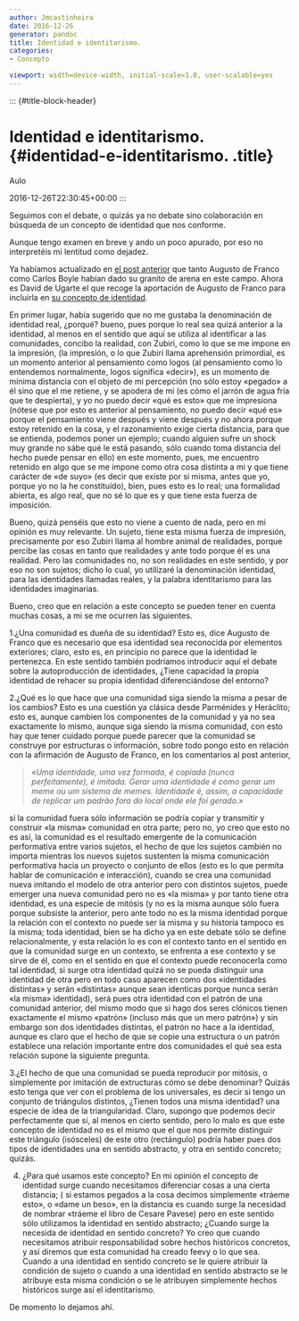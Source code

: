 ```yaml
---
author: Jmcastinheira
date: 2016-12-26
generator: pandoc
title: Identidad e identitarismo.
categories:
- Concepto

viewport: width=device-width, initial-scale=1.0, user-scalable=yes
---
```


::: {#title-block-header}
# Identidad e identitarismo. {#identidad-e-identitarismo. .title}

Aulo

2016-12-26T22:30:45+00:00
:::

Seguimos con el debate, o quizás ya no debate sino colaboración en
búsqueda de un concepto de identidad que nos conforme.

Aunque tengo examen en breve y ando un poco apurado, por eso no
interpretéis mi lentitud como dejadez.

Ya habíamos actualizado en [el post
anterior](http://entelequia.bligoo.com/content/view/199717/Sobre_identidad_y_sujeto.html)
que tanto Augusto de Franco como Carlos Boyle habían dado su granito de
arena en este campo. Ahora es David de Ugarte el que recoge la
aportación de Augusto de Franco para incluirla en [su concepto de
identidad](http://www.deugarte.com/de-la-identidad-real-a-la-imaginaria).

En primer lugar, había sugerido que no me gustaba la denominación de
identidad real, ¿porqué? bueno, pues porque lo real sea quizá anterior a
la identidad, al menos en el sentido que aquí se utiliza al identificar
a las comunidades, concibo la realidad, con Zubiri, como lo que se me
impone en la impresión, (la impresión, o lo que Zubiri llama aprehensión
primordial, es un momento anterior al pensamiento como logos (al
pensamiento como lo entendemos normalmente, logos significa «decir»), es
un momento de mínima distancia con el objeto de mi percepción (no sólo
estoy «pegado» a él sino que el me retiene, y se apodera de mi (es cómo
el jarrón de agua fría que te despierta), y yo no puedo decir «qué es
esto» que me impresiona (nótese que por esto es anterior al pensamiento,
no puedo decir «qué es» porque el pensamiento viene después y viene
después y no ahora porque estoy retenido en la cosa, y el razonamiento
exige cierta distancia, para que se entienda, podemos poner un ejemplo;
cuando alguien sufre un shock muy grande no sábe qué le está pasando,
sólo cuando toma distancia del hecho puede pensar en ello) en este
momento, pues, me encuentro retenido en algo que se me impone como otra
cosa distinta a mi y que tiene carácter de «de suyo» (es decir que
existe por si misma, antes que yo, porque yo no la he constituído),
bien, pues esto es lo real; una formalidad abierta, es algo real, que no
sé lo que es y que tiene esta fuerza de imposición.

Bueno, quizá penséis que esto no viene a cuento de nada, pero en mi
opinión es muy relevante. Un sujeto, tiene esta misma fuerza de
impresión, precisamente por eso Zubiri llama al hombre animal de
realidades, porque percibe las cosas en tanto que realidades y ante todo
porque él es una realidad. Pero las comunidades no, no son realidades en
este sentido, y por eso no son sujetos; dicho lo cual, yo utilizaré la
denominación identidad, para las identidades llamadas reales, y la
palabra identitarismo para las identidades imaginarias.

Bueno, creo que en relación a este concepto se pueden tener en cuenta
muchas cosas, a mi se me ocurren las siguientes.

1.¿Una comunidad es dueña de su identidad? Esto es, dice Augusto de
Franco que es necesario que esa identidad sea reconocida por elementos
exteriores; claro, esto es, en principio no parece que la identidad le
pertenezca. En este sentido también podríamos introducir aquí el debate
sobre la autoproducción de identidades, ¿Tiene capacidad la propia
identidad de rehacer su propia identidad diferenciándose del entorno?

2.¿Qué es lo que hace que una comunidad siga siendo la misma a pesar de
los cambios? Esto es una cuestión ya clásica desde Parménides y
Heráclito; esto es, aunque cambien los componentes de la comunidad y ya
no sea exactamente lo mismo, aunque siga siendo la misma comunidad, con
esto hay que tener cuidado porque puede parecer que la comunidad se
construye por estructuras o información, sobre todo pongo esto en
relación con la afirmación de Augusto de Franco, en los comentarios al
post anterior,

> «*Uma identidade, uma vez formada, é copiada (nunca perfeitamente), é
> imitada. Gerar uma identidade é como gerar um meme ou um sistema de
> memes. Identidade é, assim, a capacidade de replicar um padrão fora do
> local onde ele foi gerado.»*

si la comunidad fuera sólo información se podría copiar y transmitir y
construir «la misma» comunidad en otra parte; pero no, yo creo que esto
no es así, la comunidad es el resultado emergente de la comunicación
performativa entre varios sujetos, el hecho de que los sujetos cambién
no importa mientras los nuevos sujetos sustenten la misma comunicación
performativa hacia un proyecto o conjunto de ellos (esto es lo que
permita hablar de comunicación e interacción), cuando se crea una
comunidad nueva imitando el modelo de otra anterior pero con distintos
sujetos, puede emerger una nueva comunidad pero no es «la misma» y por
tanto tiene otra identidad, es una especie de mitósis (y no es la misma
aunque sólo fuera porque subsiste la anterior, pero ante todo no es la
misma identidad porque la relación con el contexto no puede ser la misma
y su historia tampoco es la misma; toda identidad, bien se ha dicho ya
en este debate sólo se define relacionalmente, y esta relación lo es con
el contexto tanto en el sentido en que la comunidad surge en un
contexto, se enfrenta a ese contexto y se sirve de él, como en el
sentido en que el contexto puede reconocerla como tal identidad, si
surge otra identidad quizá no se pueda distinguir una identidad de otra
pero en todo caso aparecen como dos «identidades distintas» y serán
«distintas» aunque sean identicas porque nunca serán «la misma»
identidad), será pues otra identidad con el patrón de una comunidad
anterior, del mismo modo que si hago dos seres clónicos tienen
exactamente el mismo «patrón» (incluso más que un mero patrón») y sin
embargo son dos identidades distintas, el patrón no hace a la identidad,
aunque es claro que el hecho de que se copie una estructura o un patrón
establece una relación importante entre dos comunidades el qué sea esta
relación supone la siguiente pregunta.

3.¿El hecho de que una comunidad se pueda reproducir por mitósis, o
simplemente por imitación de extructuras cómo se debe denominar? Quizás
esto tenga que ver con el problema de los universales, es decir si tengo
un conjunto de triángulos distintos, ¿Tienen todos una misma identidad?
una especie de idea de la triangularidad. Claro, supongo que podemos
decir perfectamente que si, al menos en cierto sentido, pero lo malo es
que este concepto de identidad no es el mismo que el que nos permite
distinguir este triángulo (isósceles) de este otro (rectángulo) podría
haber pues dos tipos de identidades una en sentido abstracto, y otra en
sentido concreto; quizás.

4.  ¿Para qué usamos este concepto? En mi opinión el concepto de
    identidad surge cuando necesitamos diferenciar cosas a una cierta
    distancia; ( si estamos pegados a la cosa decimos simplemente
    «tráeme esto», o «dame un beso», en la distancia es cuando surge la
    necesidad de nombrar «tráeme el libro de Cesare Pavese) pero en este
    sentido sólo utilizamos la identidad en sentido abstracto; ¿Cuando
    surge la necesida de identidad en sentido concreto? Yo creo que
    cuando necesitamos atribuir responsabilidad sobre hechos históricos
    concretos, y así diremos que esta comunidad ha creado feevy o lo que
    sea. Cuando a una identidad en sentido concreto se le quiere
    atribuir la condición de sujeto o cuando a una identidad en sentido
    abstracto se le atribuye esta misma condición o se le atribuyen
    simplemente hechos históricos surge así el identitarismo.

De momento lo dejamos ahí.
